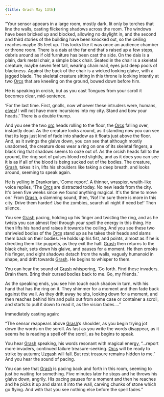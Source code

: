 ```yaml
---
{title: Grash May 13th}
---
```

“Your sensor appears in a large room, mostly dark, lit only by torches that line the walls, casting flickering shadows across the room. The windows have been bricked up and blocked, allowing no daylight in, and the second and third stories of the building have been knocked out, so the ceiling reaches maybe 35 feet up. This looks like it was once an audience chamber or throne room. There is a dais at the far end that's raised up a few steps, debris around as if old furniture has been cast the side. On the dais is a plain, dark metal chair, a simple black chair. Seated in the chair is a skeletal creature, maybe seven feet tall, wearing chain mail, eyes just deep pools of blackness. Against the back of the chair is a wicked looking glaive, with a jagged blade. The skeletal creature sitting in this throne is looking intently at two [Orcs](<../../../species/children-of-the-embodied-gods/orcs/orcs.md>) that are kneeling on the ground, bowed down before him. 

He is speaking in orcish, but as you cast Tongues from your scroll it becomes clear, mid-sentence. 

‘For the last time. First, gnolls, now whoever these intruders were, humans, [elves](<../../../species/children-of-the-embodied-gods/elves/elves.md>)! I will not have more incursions into my city. Stand and bow your heads.’ There is a double thump.

And you see the two [orc](<../../../species/children-of-the-embodied-gods/orcs/orcs.md>) heads rolling to the floor, the [Orcs](<../../../species/children-of-the-embodied-gods/orcs/orcs.md>) falling over, instantly dead. As the creature looks around, as it standing now you can see that its legs just kind of fade into shadow as it floats just above the floor. And, as it swings the glaive down, you can see that although mostly unadorned, the creature does wear a ring on one of its skeletal fingers, a black ring that shadows seems to ooze out of. As the orcish heads fall to the ground, the ring sort of pulses blood red slightly, and as it does you can see it is as if all of the blood is being sucked out of the bodies. The creature, [Grash](<../../../people/other-nonhumans/grash.md>), takes it in, lifts his shoulders like taking a deep breath, and looks around, seeming to speak again.

He is yelling in Drankorian, ‘Come report’. A thinner, wraspier, wraith-like voice replies, ‘The [Orcs](<../../../species/children-of-the-embodied-gods/orcs/orcs.md>) are distracted today. No new leads from the city. It's been five weeks since we found anything magical. It's the time to move on.’ From [Grash](<../../../people/other-nonhumans/grash.md>), a slamming sound, then, ‘No! I’m sure there is more in this city. Drive them harder! Use the zombies, search all night if need be!’ Then silence.

You see [Grash](<../../../people/other-nonhumans/grash.md>) pacing, holding up his finger and twisting the ring, and as he twists you can almost feel through your spell the energy in this thing. He then lifts his hand and raises it towards the ceiling. And you see these two shriveled bodies of the [Orcs](<../../../species/children-of-the-embodied-gods/orcs/orcs.md>) stand up as he takes their heads and slams them back on their bodies. He holds up his fist, and points, almost as if he is directing them like puppets, as they exit the hall. [Grash](<../../../people/other-nonhumans/grash.md>) then returns to the black chair, sets down his glaive, and pauses for a moment. He then crooks his finger, and eight shadows detach from the walls, vaguely humanoid in shape, and drift towards [Grash](<../../../people/other-nonhumans/grash.md>). He begins to whisper to them. 

You can hear the sound of [Grash](<../../../people/other-nonhumans/grash.md>) whispering, ‘Go forth. Find these invaders. Drain them. Bring their cursed bodies back to me. Go, my friends.`

As the speaking ends, you see him touch each shadow in turn, with his hand that has the ring on it. They shimmer for a moment and then fade back against the wall. As they drift away he sits, looking down for a moment, and then reaches behind him and pulls out from some case or container a scroll, and starts to pull it down to read it, as the vision fades….”

Immediately casting again:

“The sensor reappears above [Grash](<../../../people/other-nonhumans/grash.md>)’s shoulder, as you begin trying jot down the words on the scroll. As fast as you write the words disappear, as it seems he is reading a spell off the scroll, as he begins to speak.

You hear [Grash](<../../../people/other-nonhumans/grash.md>) speaking, his words resonant with magical energy, “...report more invaders, continued failure treasure-seeking. [Orcs](<../../../species/children-of-the-embodied-gods/orcs/orcs.md>) will be ready to strike by autumn; [Uzgash](<../../../people/orcs/uzgash.md>) will fall. But rest treasure remains hidden to me.” And you hear the sound of pacing.

You can see that [Grash](<../../../people/other-nonhumans/grash.md>) is pacing back and forth in this room, seeming to just be waiting for something. Five minutes later he stops and he throws his glaive down, angrily. His pacing pauses for a moment and then he reaches and he picks it up and slams it into the wall, carving chunks of stone which go flying. And with that you see nothing else before the spell fades.”